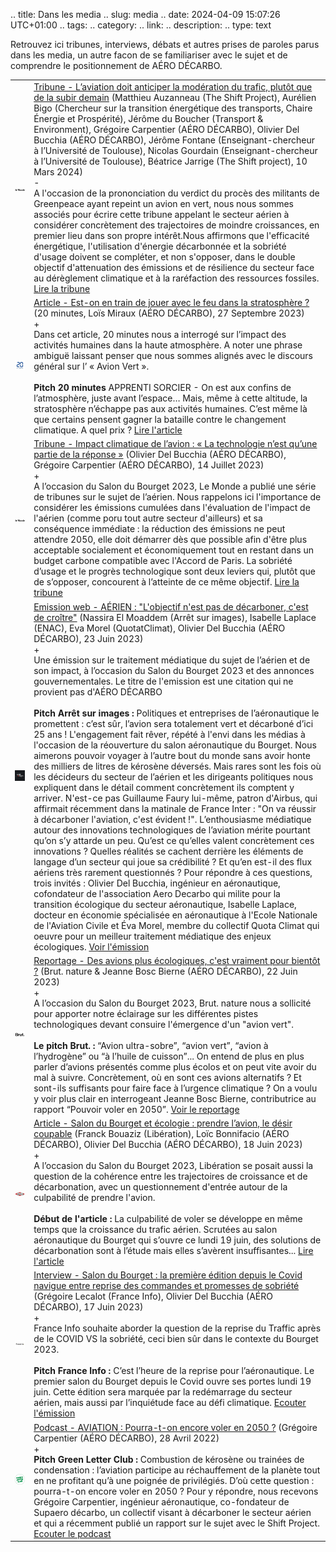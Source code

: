 .. title: Dans les media
.. slug: media
.. date: 2024-04-09 15:07:26 UTC+01:00
.. tags: 
.. category: 
.. link: 
.. description: 
.. type: text


Retrouvez ici tribunes, interviews, débats et autres prises de paroles parus dans les media, un autre facon de se familiariser avec le sujet et de comprendre le positionnement de AÉRO DÉCARBO.

<table>
    <tr>
        <td class="image-cell">
            <a href=https://www.lemonde.fr/ target=_blank>
                <img src="/images/logo_LeMonde.webp" class="ad_img_bullet_point" alt="Le Monde">
            </a>
        </td>
        <td class="content-cell">
            <a href=https://www.lemonde.fr/idees/article/2024/03/10/nous-appelons-airbus-safran-air-france-aeroports-de-paris-a-envisager-publiquement-une-reduction-du-trafic-aerien_6221196_3232.html target=_blank>Tribune - L’aviation doit anticiper la modération du trafic, plutôt que de la subir demain</a>
            <span class="ad_ref">(Matthieu Auzanneau (The Shift Project), Aurélien Bigo (Chercheur sur la transition énergétique des transports, Chaire Énergie et Prospérité), Jérôme du Boucher (Transport & Environment), Grégoire Carpentier (AÉRO DÉCARBO), Olivier Del Bucchia (AÉRO DÉCARBO), Jérôme Fontane (Enseignant-chercheur à l’Université de Toulouse), Nicolas Gourdain (Enseignant-chercheur à l’Université de Toulouse), Béatrice Jarrige (The Shift project), 10 Mars 2024)</span>
            <div class="accordion-section">
                <div class="accordion-header">-</div>
                <div class="accordion-content ad_preview active">
                A l'occasion de la prononciation du verdict du procès des militants de Greenpeace ayant repeint un avion en vert, nous nous sommes associés pour écrire cette tribune appelant le secteur aérien à considérer concrètement des trajectoires de moindre croissances, en premier lieu dans son propre intérêt.Nous affirmons que l'efficacité énergétique, l'utilisation d'énergie décarbonnée et la sobriété d'usage doivent se compléter, et non s'opposer, dans le double objectif d'attenuation des émissions et de résilience du secteur face au dérèglement climatique et à la raréfaction des ressources fossiles. <a href=https://www.lemonde.fr/idees/article/2024/03/10/nous-appelons-airbus-safran-air-france-aeroports-de-paris-a-envisager-publiquement-une-reduction-du-trafic-aerien_6221196_3232.html target="_blank">Lire la tribune</a>
                </div>
            </div>
        </td>
    <tr>
        <td class="image-cell">
            <a href=https://www.20minutes.fr/ target=_blank>
                <img src="/images/logo_20minutes.webp" class="ad_img_bullet_point" alt="20 minutes">
            </a>
        </td>
        <td class="content-cell">
            <a href=https://www.20minutes.fr/planete/rechauffement-climatique/4052230-20230927-supersoniques-geo-ingenierie-solaire-joue-feu-stratosphere target=_blank>Article - Est-on en train de jouer avec le feu dans la stratosphère ?</a>
            <span class="ad_ref">(20 minutes, Loïs Miraux (AÉRO DÉCARBO), 27 Septembre 2023)</span>
            <div class="accordion-section">
                <div class="accordion-header">+</div>
                <div class="accordion-content ad_preview">
                Dans cet article, 20 minutes nous a interrogé sur l’impact des activités humaines dans la haute atmosphère. A noter une phrase ambiguë laissant penser que nous sommes alignés avec le discours général sur l’ « Avion Vert ».
                <br><br>
                <strong>Pitch 20 minutes </strong> APPRENTI SORCIER - On est aux confins de l’atmosphère, juste avant l’espace… Mais, même à cette altitude, la stratosphère n’échappe pas aux activités humaines. C’est même là que certains pensent gagner la bataille contre le changement climatique. A quel prix ? <a href=https://www.20minutes.fr/planete/rechauffement-climatique/4052230-20230927-supersoniques-geo-ingenierie-solaire-joue-feu-stratosphere target="_blank">Lire l'article</a>
                </div>
            </div>
        </td>
    <tr>
    <tr>
        <td class="image-cell">
            <a href=https://www.lemonde.fr/ target=_blank>
                <img src="/images/logo_LeMonde.webp" class="ad_img_bullet_point" alt="Le Monde">
            </a>
        </td>
        <td class="content-cell">
            <a href=https://www.lemonde.fr/idees/article/2023/07/14/impact-climatique-de-l-avion-la-technologie-n-est-qu-une-partie-de-la-reponse_6181971_3232.html#xtor=AL-32280270-%5Bdefault%5D-%5Bios%5D target=_blank>Tribune - Impact climatique de l’avion : « La technologie n’est qu’une partie de la réponse »</a>
            <span class="ad_ref">(Olivier Del Bucchia (AÉRO DÉCARBO), Grégoire Carpentier (AÉRO DÉCARBO), 14 Juillet 2023)</span>
            <div class="accordion-section">
                <div class="accordion-header">+</div>
                <div class="accordion-content ad_preview">
                A l’occasion du Salon du Bourget 2023, Le Monde a publié une série de tribunes sur le sujet de l’aérien. Nous rappelons ici l'importance de considérer les émissions cumulées dans l'évaluation de l'impact de l'aérien (comme poru tout autre secteur d'ailleurs) et sa conséquence immédiate : la réduction des émissions ne peut attendre 2050, elle doit démarrer dès que possible afin d'être plus acceptable socialement et économiquement tout en restant dans un budget carbone compatible avec l'Accord de Paris. La sobriété d’usage et le progrès technologique sont deux leviers qui, plutôt que de s’opposer, concourent à l’atteinte de ce même objectif. <a href=https://www.lemonde.fr/idees/article/2023/07/14/impact-climatique-de-l-avion-la-technologie-n-est-qu-une-partie-de-la-reponse_6181971_3232.html#xtor=AL-32280270-%5Bdefault%5D-%5Bios%5D target="_blank">Lire la tribune</a>
                </div>
            </div>
        </td>
    <tr>
        <td class="image-cell">
            <a href=https://www.arretsurimages.net/ target=_blank>
                <img src="/images/logo_ArretSurImages.webp" class="ad_img_bullet_point" alt="Arrêt sur images">
            </a>
        </td>
        <td class="content-cell">
            <a href=https://www.arretsurimages.net/emissions/arret-sur-images/secteur-aerien-lobjectif-nest-pas-de-decarboner-cest-de-croitre target=_blank>Emission web - AÉRIEN : "L'objectif n'est pas de décarboner, c'est de croître"</a>
            <span class="ad_ref">(Nassira El Moaddem (Arrêt sur images), Isabelle Laplace (ENAC), Eva Morel (QuotatClimat), Olivier Del Bucchia (AÉRO DÉCARBO), 23 Juin 2023)</span>
            <div class="accordion-section">
                <div class="accordion-header">+</div>
                <div class="accordion-content ad_preview">
                Une émission sur le traitement médiatique du sujet de l’aérien et de son impact, à l’occasion du Salon du Bourget 2023 et des annonces gouvernementales. Le titre de l'emission est une citation qui ne provient pas d'AÉRO DÉCARBO
                <br> <br>
                <strong>Pitch Arrêt sur images :</strong> Politiques et entreprises de l’aéronautique le promettent : c’est sûr, l’avion sera totalement vert et décarboné d’ici 25 ans ! L'engagement fait rêver, répété à l'envi dans les médias à l'occasion de la réouverture du salon aéronautique du Bourget. Nous aimerons pouvoir voyager à l’autre bout du monde sans avoir honte des milliers de litres de kérosène déversés. Mais rares sont les fois où les décideurs du secteur de l’aérien et les dirigeants politiques nous expliquent dans le détail comment concrètement ils comptent y arriver. N'est-ce pas Guillaume Faury lui-même, patron d'Airbus, qui affirmait récemment dans la matinale de France Inter  : "On va réussir à décarboner l'aviation, c'est évident !". L’enthousiasme médiatique autour des innovations technologiques de l’aviation mérite pourtant qu’on s’y attarde un peu. Qu’est ce qu’elles valent concrètement ces innovations ? Quelles réalités se cachent derrière les éléments de langage d’un secteur qui joue sa crédibilité ? Et qu’en est-il des flux aériens très rarement questionnés ? Pour répondre à ces questions, trois invités : Olivier Del Bucchia, ingénieur en aéronautique, cofondateur de l'association Aero Decarbo qui milite pour la transition écologique du secteur aéronautique, Isabelle Laplace, docteur en économie spécialisée en aéronautique à l'Ecole Nationale de l'Aviation Civile et Éva Morel, membre du collectif Quota Climat qui oeuvre pour un meilleur traitement médiatique des enjeux écologiques. <a href=https://www.arretsurimages.net/emissions/arret-sur-images/secteur-aerien-lobjectif-nest-pas-de-decarboner-cest-de-croitre target="_blank">Voir l'émission</a>
                </div>
            </div>
        </td>
    <tr>
    <tr>
        <td class="image-cell">
            <a href=https://www.brut.media/fr target=_blank>
                <img src="/images/logo_Brut.webp" class="ad_img_bullet_point" alt="Brut">
            </a>
        </td>
        <td class="content-cell">
            <a href=https://www.brut.media/fr/nature/les-avions-propres-c-est-vraiment-pour-bientot--f4c2fc04-4ffb-4b07-84b0-22ff9e8aaac5 target=_blank>Reportage - Des avions plus écologiques, c'est vraiment pour bientôt ?</a>
            <span class="ad_ref">(Brut. nature & Jeanne Bosc Bierne (AÉRO DÉCARBO), 22 Juin 2023)</span>
            <div class="accordion-section">
                <div class="accordion-header">+</div>
                <div class="accordion-content ad_preview">
                A l’occasion du Salon du Bourget 2023, Brut. nature nous a sollicité pour apporter notre éclairage sur les différentes pistes technologiques devant consuire l'émergence d'un "avion vert".
                <br><br>
                <strong>Le pitch Brut. :</strong> “Avion ultra-sobre”, “avion vert”,  “avion à l’hydrogène” ou “à l’huile de cuisson”... On entend de plus en plus parler d’avions présentés comme plus écolos et on peut vite avoir du mal à suivre. Concrètement, où en sont ces avions alternatifs ? Et sont-ils suffisants pour faire face à l’urgence climatique ? On a voulu y voir plus clair en interrogeant Jeanne Bosc Bierne, contributrice au rapport “Pouvoir voler en 2050”. <a href=https://www.brut.media/fr/nature/les-avions-propres-c-est-vraiment-pour-bientot--f4c2fc04-4ffb-4b07-84b0-22ff9e8aaac5 target="_blank">Voir le reportage</a>
                </div>
            </div>
        </td>
    <tr>
        <td class="image-cell">
            <a href=https://www.liberation.fr/ target=_blank>
                <img src="/images/logo_Liberation.webp" class="ad_img_bullet_point" alt="Libération">
            </a>
        </td>
        <td class="content-cell">
            <a href=https://www.liberation.fr/economie/avion-et-ecologie-decalage-imminent-20230618_2JMN4DT6VRCQLCL7V76OD6OM7Y target=_blank>Article - Salon du Bourget et écologie : prendre l’avion, le désir coupable</a>
            <span class="ad_ref">(Franck Bouaziz (Libération), Loïc Bonnifacio (AÉRO DÉCARBO), Olivier Del Bucchia (AÉRO DÉCARBO), 18 Juin 2023)</span>
            <div class="accordion-section">
                <div class="accordion-header">+</div>
                <div class="accordion-content ad_preview">
                A l’occasion du Salon du Bourget 2023, Libération se posait aussi la question de la cohérence entre les trajectoires de croissance et de décarbonation, avec un questionnement d'entrée autour de la culpabilité de prendre l'avion.
                <br><br>
                <strong>Début de l'article :</strong> La culpabilité de voler se développe en même temps que la croissance du trafic aérien. Scrutées au salon aéronautique du Bourget qui s’ouvre ce lundi 19 juin, des solutions de décarbonation sont à l’étude mais elles s’avèrent insuffisantes... <a href=https://www.liberation.fr/economie/avion-et-ecologie-decalage-imminent-20230618_2JMN4DT6VRCQLCL7V76OD6OM7Y target="_blank">Lire l'article</a>
                </div>
            </div>
        </td>
    <tr>
    <tr>
        <td class="image-cell">
            <a href=https://www.francetvinfo.fr/ target=_blank>
                <img src="/images/logo_FranceInfo.webp" class="ad_img_bullet_point" alt="France Info">
            </a>
        </td>
        <td class="content-cell">
            <a href=https://www.francetvinfo.fr/replay-radio/le-choix-franceinfo/salon-du-bourget-la-premiere-edition-depuis-le-covid-navigue-entre-reprise-des-commandes-et-promesses-de-sobriete_5864189.html target=_blank>Interview - Salon du Bourget : la première édition depuis le Covid navigue entre reprise des commandes et promesses de sobriété</a>
            <span class="ad_ref">(Grégoire Lecalot (France Info), Olivier Del Bucchia (AÉRO DÉCARBO), 17 Juin 2023)</span>
            <div class="accordion-section">
                <div class="accordion-header">+</div>
                <div class="accordion-content ad_preview">
                France Info souhaite aborder la question de la reprise du Traffic après de le COVID VS la sobriété, ceci bien sûr dans le contexte du Bourget 2023.
                <br><br>
                <strong>Pitch France Info :</strong> C’est l’heure de la reprise pour l’aéronautique. Le premier salon du Bourget depuis le Covid ouvre ses portes lundi 19 juin. Cette édition sera marquée par la redémarrage du secteur aérien, mais aussi par l’inquiétude face au défi climatique. <a href=https://www.francetvinfo.fr/replay-radio/le-choix-franceinfo/salon-du-bourget-la-premiere-edition-depuis-le-covid-navigue-entre-reprise-des-commandes-et-promesses-de-sobriete_5864189.html target="_blank">Ecouter l'émission</a>
                </div>
            </div>
        </td>
    </tr>
    <tr>
        <td class="image-cell">
            <a href=https://greenletterclub.fr/ target=_blank>
                <img src="/images/logo_GreenletterClub.webp" class="ad_img_bullet_point" alt="Green Letter Club">
            </a>
        </td>
        <td class="content-cell">
            <a href=https://greenletterclub.fr/podcast/episode-31 target=_blank>Podcast - AVIATION : Pourra-t-on encore voler en 2050 ?</a>
            <span class="ad_ref">(Grégoire Carpentier (AÉRO DÉCARBO), 28 Avril 2022)</span>
            <div class="accordion-section">
                <div class="accordion-header">+</div>
                <div class="accordion-content ad_preview">
                <strong>Pitch Green Letter Club :</strong> Combustion de kérosène ou trainées de condensation : l’aviation participe au réchauffement de la planète tout en ne profitant qu’à une poignée de privilégiés. D’où cette question : pourra-t-on encore voler en 2050 ? Pour y répondre, nous recevons Grégoire Carpentier, ingénieur aéronautique, co-fondateur de Supaero décarbo, un collectif visant à décarboner le secteur aérien et qui a récemment publié un rapport sur le sujet avec le Shift Project.  <a href=https://greenletterclub.fr/podcast/episode-31 target="_blank">Ecouter le podcast</a>
                </div>
            </div>
        </td>
    <tr>
   
</table>